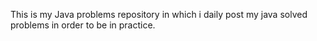 This is my Java problems repository in which 
i daily post my java solved problems in order 
to be in practice.


